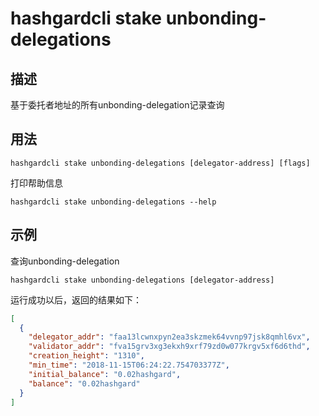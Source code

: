# hashgardcli stake unbonding-delegations

## 描述

基于委托者地址的所有unbonding-delegation记录查询

## 用法

```
hashgardcli stake unbonding-delegations [delegator-address] [flags]
```
打印帮助信息
```
hashgardcli stake unbonding-delegations --help
```

## 示例

查询unbonding-delegation
```
hashgardcli stake unbonding-delegations [delegator-address]
```

运行成功以后，返回的结果如下：

```json
[
  {
    "delegator_addr": "faa13lcwnxpyn2ea3skzmek64vvnp97jsk8qmhl6vx",
    "validator_addr": "fva15grv3xg3ekxh9xrf79zd0w077krgv5xf6d6thd",
    "creation_height": "1310",
    "min_time": "2018-11-15T06:24:22.754703377Z",
    "initial_balance": "0.02hashgard",
    "balance": "0.02hashgard"
  }
]
```
